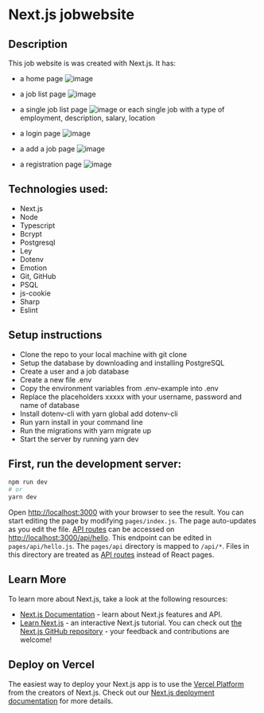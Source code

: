 # Next.js jobwebsite

## Description

This job website is was created with Next.js. It has:

- a home page
![image](https://user-images.githubusercontent.com/108072532/215479644-a580023c-0b3a-42a2-88ec-6d9b115c0db3.png)

- a job list page
![image](https://user-images.githubusercontent.com/108072532/215479951-79d1d3d0-f74c-4f79-953e-c6040722e631.png)

- a single job list page
![image](https://user-images.githubusercontent.com/108072532/215480134-04e85323-ada4-415b-9b21-335b345159fd.png)
or each single job with a type of employment, description, salary, location

- a login page
![image](https://user-images.githubusercontent.com/108072532/215480722-91440f32-fbe1-4244-8abf-c07da9910ea6.png)

- a add a job page
![image](https://user-images.githubusercontent.com/108072532/215481417-0407f2a4-bb4a-472a-9317-2105f385c220.png)

- a registration page
![image](https://user-images.githubusercontent.com/108072532/215480924-13c0ffdd-e735-4b88-881b-a72b881d971a.png)


## Technologies used:

- Next.js
- Node
- Typescript
- Bcrypt
- Postgresql
- Ley
- Dotenv
- Emotion
- Git, GitHub
- PSQL
- js-cookie
- Sharp
- Eslint

## Setup instructions

- Clone the repo to your local machine with git clone <repo>
- Setup the database by downloading and installing PostgreSQL
- Create a user and a job database
- Create a new file .env
- Copy the environment variables from .env-example into .env
- Replace the placeholders xxxxx with your username, password and name of database
- Install dotenv-cli with yarn global add dotenv-cli
- Run yarn install in your command line
- Run the migrations with yarn migrate up
- Start the server by running yarn dev

## First, run the development server:

```bash
npm run dev
# or
yarn dev
```

Open [http://localhost:3000](http://localhost:3000) with your browser to see the result.
You can start editing the page by modifying `pages/index.js`. The page auto-updates as you edit the file.
[API routes](https://nextjs.org/docs/api-routes/introduction) can be accessed on [http://localhost:3000/api/hello](http://localhost:3000/api/hello). This endpoint can be edited in `pages/api/hello.js`.
The `pages/api` directory is mapped to `/api/*`. Files in this directory are treated as [API routes](https://nextjs.org/docs/api-routes/introduction) instead of React pages.

## Learn More

To learn more about Next.js, take a look at the following resources:

- [Next.js Documentation](https://nextjs.org/docs) - learn about Next.js features and API.
- [Learn Next.js](https://nextjs.org/learn) - an interactive Next.js tutorial.
  You can check out [the Next.js GitHub repository](https://github.com/vercel/next.js/) - your feedback and contributions are welcome!

## Deploy on Vercel

The easiest way to deploy your Next.js app is to use the [Vercel Platform](https://vercel.com/new?utm_medium=default-template&filter=next.js&utm_source=create-next-app&utm_campaign=create-next-app-readme) from the creators of Next.js.
Check out our [Next.js deployment documentation](https://nextjs.org/docs/deployment) for more details.
